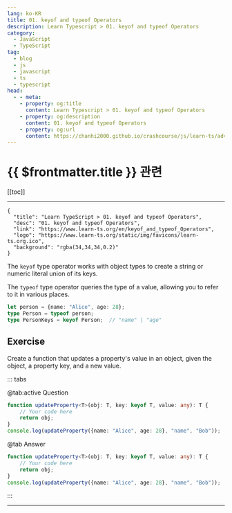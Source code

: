 ```yaml
---
lang: ko-KR
title: 01. keyof and typeof Operators
description: Learn Typescript > 01. keyof and typeof Operators
category: 
  - JavaScript
  - TypeScript
tag: 
  - blog
  - js
  - javascript
  - ts
  - typescript
head:
  - - meta:
    - property: og:title
      content: Learn Typescript > 01. keyof and typeof Operators
    - property: og:description
      content: 01. keyof and typeof Operators
    - property: og:url
      content: https://chanhi2000.github.io/crashcourse/js/learn-ts/advanced/01.html
---
```


# {{ $frontmatter.title }} 관련

[[toc]]

---

```component VPCard
{
  "title": "Learn TypeScript > 01. keyof and typeof Operators",
  "desc": "01. keyof and typeof Operators",
  "link": "https://www.learn-ts.org/en/keyof_and_typeof_Operators",
  "logo": "https://www.learn-ts.org/static/img/favicons/learn-ts.org.ico",
  "background": "rgba(34,34,34,0.2)"
}
```

The `keyof` type operator works with object types to create a string or numeric literal union of its keys.

The `typeof` type operator queries the type of a value, allowing you to refer to it in various places.

```ts
let person = {name: "Alice", age: 28};
type Person = typeof person;
type PersonKeys = keyof Person;  // "name" | "age"
```

## Exercise

Create a function that updates a property's value in an object, given the object, a property key, and a new value.

::: tabs

@tab:active Question

```ts
function updateProperty<T>(obj: T, key: keyof T, value: any): T {
    // Your code here
    return obj;
}
console.log(updateProperty({name: "Alice", age: 28}, "name", "Bob"));
```

@tab Answer

```ts
function updateProperty<T>(obj: T, key: keyof T, value: any): T {
    // Your code here
    return obj;
}
console.log(updateProperty({name: "Alice", age: 28}, "name", "Bob"));
```

:::

---

<TagLinks />